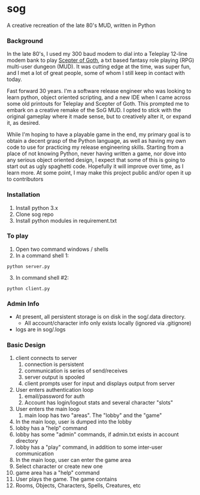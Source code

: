 # sog

A creative recreation of the late 80's MUD, written in Python

### Background ###

In the late 80's, I used my 300 baud modem to dial into a Teleplay 12-line modem bank to play [Scepter of Goth](https://dwheeler.com/scepter-of-goth/scepter-of-goth.html), a txt based fantasy role playing (RPG) multi-user dungeon (MUD).  It was cutting edge at the time, was super fun, and I met a lot of great people, some of whom I still keep in contact with today.

Fast forward 30 years.  I'm a software release engineer who was looking to learn python, object oriented scripting, and a new IDE when I came across some old printouts for Teleplay and Scepter of Goth.  This prompted me to embark on a creative remake of the SoG MUD.  I opted to stick with the original gameplay where it made sense, but to creatively alter it, or expand it, as desired.

While I'm hoping to have a playable game in the end, my primary goal is to obtain a decent grasp of the Python language, as well as having my own code to use for practicing my release engineering skills.  Starting from a place of not knowing Python, never having written a game, nor dove into any serious object oriented design, I expect that some of this is going to start out as ugly spaghetti code.  Hopefully it will improve over time, as I learn more.  At some point, I may make this project public and/or open it up to contributors

### Installation ###
1. Install python 3.x
2. Clone sog repo
3. Install python modules in requirement.txt

### To play ###
1. Open two command windows / shells
2. In a command shell 1:
```cd to sog/sog
python server.py
```
3. In command shell #2:
```cd sog/sog
python client.py
```

### Admin Info ###
* At present, all persistent storage is on disk in the sog/.data directory.
  - All account/character info only exists locally (ignored via .gitignore)
* logs are in sog/.logs

### Basic Design ###
1. client connects to server
   1. connection is persistent
   2. communication is series of send/receives
   3. server output is spooled
   4. client prompts user for input and displays output from server
2. User enters authentication loop
   1. email/password for auth
   2. Account has login/logout stats and several character "slots"
3. User enters the main loop
   1. main loop has two "areas".  The "lobby" and the "game"
4. In the main loop, user is dumped into the lobby
  1. lobby has a "help" command
  2. lobby has some "admin" commands, if admin.txt exists in account directory
  3. lobby has a "play" command, in addition to some inter-user communication
5. In the main loop, user can enter the game area
  1. Select character or create new one
  2. game area has a "help" command
6.  User plays the game.  The game contains
  1. Rooms, Objects, Characters, Spells, Creatures, etc
